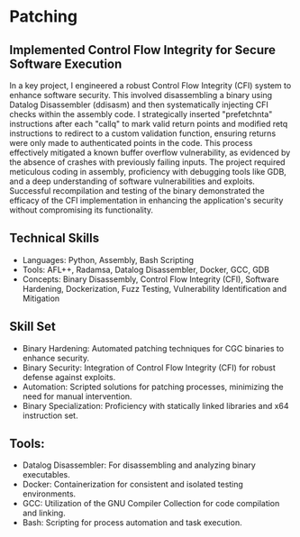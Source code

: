 # Patching
## Implemented Control Flow Integrity for Secure Software Execution
In a key project, I engineered a robust Control Flow Integrity (CFI) system to enhance software security. This involved disassembling a binary using Datalog Disassembler (ddisasm) and then systematically injecting CFI checks within the assembly code. I strategically inserted "prefetchnta" instructions after each "callq" to mark valid return points and modified retq instructions to redirect to a custom validation function, ensuring returns were only made to authenticated points in the code. This process effectively mitigated a known buffer overflow vulnerability, as evidenced by the absence of crashes with previously failing inputs. The project required meticulous coding in assembly, proficiency with debugging tools like GDB, and a deep understanding of software vulnerabilities and exploits. Successful recompilation and testing of the binary demonstrated the efficacy of the CFI implementation in enhancing the application's security without compromising its functionality.
## Technical Skills
* Languages: Python, Assembly, Bash Scripting
* Tools: AFL++, Radamsa, Datalog Disassembler, Docker, GCC, GDB
* Concepts: Binary Disassembly, Control Flow Integrity (CFI), Software Hardening, Dockerization, Fuzz Testing, Vulnerability Identification and Mitigation
## Skill Set
* Binary Hardening: Automated patching techniques for CGC binaries to enhance security.
* Binary Security: Integration of Control Flow Integrity (CFI) for robust defense against exploits.
* Automation: Scripted solutions for patching processes, minimizing the need for manual intervention.
* Binary Specialization: Proficiency with statically linked libraries and x64 instruction set.
## Tools:
* Datalog Disassembler: For disassembling and analyzing binary executables.
* Docker: Containerization for consistent and isolated testing environments.
* GCC: Utilization of the GNU Compiler Collection for code compilation and linking.
* Bash: Scripting for process automation and task execution.
